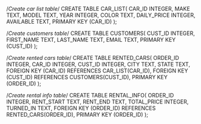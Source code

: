 /*Create car list table*/
CREATE TABLE CAR_LIST(
  CAR_ID INTEGER,
  MAKE TEXT,
  MODEL TEXT,
  YEAR INTEGER,
  COLOR TEXT,
  DAILY_PRICE INTEGER,
  AVAILABLE TEXT,
  PRIMARY KEY (CAR_ID)
);

/*Create customers table*/
CREATE TABLE CUSTOMERS(
  CUST_ID INTEGER,
  FIRST_NAME TEXT,
  LAST_NAME TEXT,
  EMAIL TEXT,
  PRIMARY KEY (CUST_ID)
);

/*Create rented cars table*/
CREATE TABLE RENTED_CARS(
  ORDER_ID INTEGER,
  CAR_ID INTEGER,
  CUST_ID INTEGER,
  CITY TEXT,
  STATE TEXT,
  FOREIGN KEY (CAR_ID) REFERENCES CAR_LIST(CAR_ID),
  FOREIGN KEY (CUST_ID) REFERENCES CUSTOMERS(CUST_ID),
  PRIMARY KEY (ORDER_ID)
);

/*Create rental info table*/
CREATE TABLE RENTAL_INFO(
  ORDER_ID INTEGER,
  RENT_START TEXT, 
  RENT_END TEXT,
  TOTAL_PRICE INTEGER,
  TURNED_IN TEXT,
  FOREIGN KEY (ORDER_ID) REFERENCES RENTED_CARS(ORDER_ID),
  PRIMARY KEY (ORDER_ID)
);

